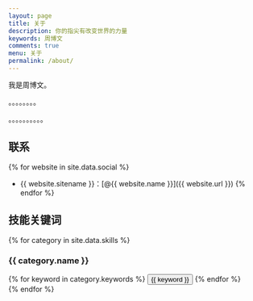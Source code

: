 ```yaml
---
layout: page
title: 关于
description: 你的指尖有改变世界的力量
keywords: 周博文
comments: true
menu: 关于
permalink: /about/
---
```


我是周博文。

。。。。。。。。

。。。。。。。。。。

## 联系

{% for website in site.data.social %}
* {{ website.sitename }}：[@{{ website.name }}]({{ website.url }})
{% endfor %}

## 技能关键词

{% for category in site.data.skills %}
### {{ category.name }}
<div class="btn-inline">
{% for keyword in category.keywords %}
<button class="btn btn-outline" type="button">{{ keyword }}</button>
{% endfor %}
</div>
{% endfor %}

